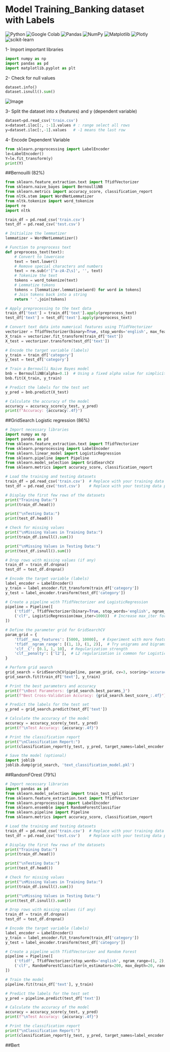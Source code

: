 # Model Training_Banking dataset with Labels
![Python](https://img.shields.io/badge/python-3670A0?style=for-the-badge&logo=python&logoColor=ffdd54)
![Google Colab](https://img.shields.io/badge/Google%20Colab-%23F9A825.svg?style=for-the-badge&logo=googlecolab&logoColor=white)
![Pandas](https://img.shields.io/badge/pandas-%23150458.svg?style=for-the-badge&logo=pandas&logoColor=white)
![NumPy](https://img.shields.io/badge/numpy-%23013243.svg?style=for-the-badge&logo=numpy&logoColor=white)
![Matplotlib](https://img.shields.io/badge/Matplotlib-%23ffffff.svg?style=for-the-badge&logo=Matplotlib&logoColor=black)
![Plotly](https://img.shields.io/badge/Plotly-%233F4F75.svg?style=for-the-badge&logo=plotly&logoColor=white)
![scikit-learn](https://img.shields.io/badge/scikit--learn-%23F7931E.svg?style=for-the-badge&logo=scikit-learn&logoColor=white)

1- Import important libraries
```python
import numpy as np
import pandas as pd
import matplotlib.pyplot as plt
```

2- Check for null values
```python
dataset.info()
dataset.isnull().sum()
```
![Image](https://github.com/user-attachments/assets/b985ce71-3ce0-417e-ae47-97d1010b85d5)

3- Split the dataset into x (features) and y (dependent variable)
```python
dataset=pd.read_csv('train.csv')
x=dataset.iloc[:, :-1].values # : range select all rows
y=dataset.iloc[:,-1].values   # -1 means the last row
```

4- Encode Dependent Variable
```python
from sklearn.preprocessing import LabelEncoder
le=LabelEncoder()
Y=le.fit_transform(y)
print(Y)
```

##Bernouilli (82%)
```python
from sklearn.feature_extraction.text import TfidfVectorizer
from sklearn.naive_bayes import BernoulliNB
from sklearn.metrics import accuracy_score, classification_report
from nltk.stem import WordNetLemmatizer
from nltk.tokenize import word_tokenize
import re
import nltk

train_df = pd.read_csv('train.csv')
test_df = pd.read_csv('test.csv')

# Initialize the lemmatizer
lemmatizer = WordNetLemmatizer()

# Function to preprocess text
def preprocess_text(text):
    # Convert to lowercase
    text = text.lower()
    # Remove special characters and numbers
    text = re.sub(r'[^a-zA-Z\s]', '', text)
    # Tokenize the text
    tokens = word_tokenize(text)
    # Lemmatize tokens
    tokens = [lemmatizer.lemmatize(word) for word in tokens]
    # Join tokens back into a string
    return ' '.join(tokens)

# Apply preprocessing to the text data
train_df['text'] = train_df['text'].apply(preprocess_text)
test_df['text'] = test_df['text'].apply(preprocess_text)

# Convert text data into numerical features using TfidfVectorizer
vectorizer = TfidfVectorizer(binary=True, stop_words='english', max_features=5000)
X_train = vectorizer.fit_transform(train_df['text'])
X_test = vectorizer.transform(test_df['text'])

# Encode the target variable (labels)
y_train = train_df['category']
y_test = test_df['category']

# Train a Bernoulli Naive Bayes model
bnb = BernoulliNB(alpha=0.1)  # Using a fixed alpha value for simplicity
bnb.fit(X_train, y_train)

# Predict the labels for the test set
y_pred = bnb.predict(X_test)

# Calculate the accuracy of the model
accuracy = accuracy_score(y_test, y_pred)
print(f"Accuracy: {accuracy:.4f}")
```

##GridSearch Logistic regression (86%)
```python
# Import necessary libraries
import numpy as np
import pandas as pd
from sklearn.feature_extraction.text import TfidfVectorizer
from sklearn.preprocessing import LabelEncoder
from sklearn.linear_model import LogisticRegression
from sklearn.pipeline import Pipeline
from sklearn.model_selection import GridSearchCV
from sklearn.metrics import accuracy_score, classification_report

# Load the training and testing datasets
train_df = pd.read_csv('train.csv')  # Replace with your training data path
test_df = pd.read_csv('test.csv')    # Replace with your testing data path

# Display the first few rows of the datasets
print("Training Data:")
print(train_df.head())

print("\nTesting Data:")
print(test_df.head())

# Check for missing values
print("\nMissing Values in Training Data:")
print(train_df.isnull().sum())

print("\nMissing Values in Testing Data:")
print(test_df.isnull().sum())

# Drop rows with missing values (if any)
train_df = train_df.dropna()
test_df = test_df.dropna()

# Encode the target variable (labels)
label_encoder = LabelEncoder()
y_train = label_encoder.fit_transform(train_df['category'])
y_test = label_encoder.transform(test_df['category'])

# Create a pipeline with TfidfVectorizer and LogisticRegression
pipeline = Pipeline([
    ('tfidf', TfidfVectorizer(binary=True, stop_words='english', ngram_range=(1, 2), max_features=5000)),
    ('clf', LogisticRegression(max_iter=1000))  # Increase max_iter for convergence
])

# Define the parameter grid for GridSearchCV
param_grid = {
    'tfidf__max_features': [5000, 10000],  # Experiment with more features
    'tfidf__ngram_range': [(1, 1), (1, 2)],  # Try unigrams and bigrams
    'clf__C': [0.1, 1, 10],  # Regularization strength
    'clf__penalty': ['l2'],  # L2 regularization is common for Logistic Regression
}

# Perform grid search
grid_search = GridSearchCV(pipeline, param_grid, cv=3, scoring='accuracy', verbose=1)
grid_search.fit(train_df['text'], y_train)

# Print the best parameters and accuracy
print(f"\nBest Parameters: {grid_search.best_params_}")
print(f"Best Cross-Validation Accuracy: {grid_search.best_score_:.4f}")

# Predict the labels for the test set
y_pred = grid_search.predict(test_df['text'])

# Calculate the accuracy of the model
accuracy = accuracy_score(y_test, y_pred)
print(f"\nTest Accuracy: {accuracy:.4f}")

# Print the classification report
print("\nClassification Report:")
print(classification_report(y_test, y_pred, target_names=label_encoder.classes_))

# Save the model (optional)
import joblib
joblib.dump(grid_search, 'text_classification_model.pkl')
```

##RandomFOrest (79%)
```python
# Import necessary libraries
import pandas as pd
from sklearn.model_selection import train_test_split
from sklearn.feature_extraction.text import TfidfVectorizer
from sklearn.preprocessing import LabelEncoder
from sklearn.ensemble import RandomForestClassifier
from sklearn.pipeline import Pipeline
from sklearn.metrics import accuracy_score, classification_report

# Load the training and testing datasets
train_df = pd.read_csv('train.csv')  # Replace with your training data path
test_df = pd.read_csv('test.csv')    # Replace with your testing data path

# Display the first few rows of the datasets
print("Training Data:")
print(train_df.head())

print("\nTesting Data:")
print(test_df.head())

# Check for missing values
print("\nMissing Values in Training Data:")
print(train_df.isnull().sum())

print("\nMissing Values in Testing Data:")
print(test_df.isnull().sum())

# Drop rows with missing values (if any)
train_df = train_df.dropna()
test_df = test_df.dropna()

# Encode the target variable (labels)
label_encoder = LabelEncoder()
y_train = label_encoder.fit_transform(train_df['category'])
y_test = label_encoder.transform(test_df['category'])

# Create a pipeline with TfidfVectorizer and Random Forest
pipeline = Pipeline([
    ('tfidf', TfidfVectorizer(stop_words='english', ngram_range=(1, 2), max_features=10000)),  # Use more features
    ('clf', RandomForestClassifier(n_estimators=200, max_depth=20, random_state=42))  # Tune these parameters
])

# Train the model
pipeline.fit(train_df['text'], y_train)

# Predict the labels for the test set
y_pred = pipeline.predict(test_df['text'])

# Calculate the accuracy of the model
accuracy = accuracy_score(y_test, y_pred)
print(f"\nTest Accuracy: {accuracy:.4f}")

# Print the classification report
print("\nClassification Report:")
print(classification_report(y_test, y_pred, target_names=label_encoder.classes_))

```

##Bert
```python
```




